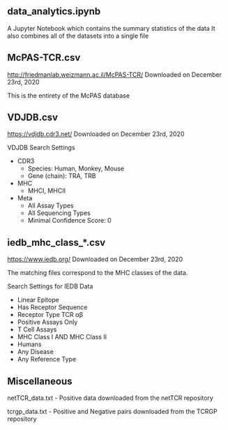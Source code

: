 ## data_analytics.ipynb
A Jupyter Notebook which contains the summary statistics of the data
It also combines all of the datasets into a single file

## McPAS-TCR.csv
http://friedmanlab.weizmann.ac.il/McPAS-TCR/
Downloaded on December 23rd, 2020

This is the entirety of the McPAS database

## VDJDB.csv
https://vdjdb.cdr3.net/
Downloaded on December 23rd, 2020

VDJDB Search Settings
- CDR3
    - Species: Human, Monkey, Mouse
    - Gene (chain): TRA, TRB
- MHC
    - MHCI, MHCII
- Meta
    - All Assay Types
    - All Sequencing Types
    - Minimal Confidence Score: 0

## iedb_mhc_class_*.csv
https://www.iedb.org/
Downloaded on December 23rd, 2020

The matching files correspond to the MHC classes of the data.

Search Settings for IEDB Data
- Linear Epitope
- Has Receptor Sequence
- Receptor Type TCR αβ
- Positive Assays Only
- T Cell Assays
- MHC Class I AND MHC Class II
- Humans
- Any Disease
- Any Reference Type

## Miscellaneous
netTCR_data.txt - Positive data downloaded from the netTCR repository

tcrgp_data.txt - Positive and Negative pairs downloaded from the TCRGP repository
